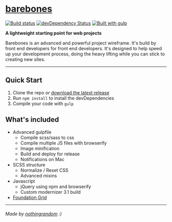 # [barebones](http://barebones.io)

[![Build status](https://travis-ci.org/nothingrandom/barebones.svg?branch=master)](https://travis-ci.org/nothingrandom/barebones)
[![devDependency Status](https://david-dm.org/nothingrandom/barebones/dev-status.svg)](https://david-dm.org/nothingrandom/barebones#info=devDependencies)
[![Built with gulp](http://nothingrandom.com/images/built-gulp.png)](http://gulpjs.com/)

**A lightweight starting point for web projects**

Barebones is an advanced and powerful project wireframe. It's build by front end developers for front end developers. It's designed to help speed up your development process, doing the heavy lifting while you can stick to creating new sites.

----------

## Quick Start
1. Clone the repo _or_ [download the latest release](https://github.com/nothingrandom/barebones/archive/master.zip)
2. Run `npm install` to install the devDependencies
3. Compile your code with `gulp`

## What's included
- Advanced gulpfile
  - Compile scss/sass to css
  - Compile multiple JS files with browserify
  - Image minification
  - Build and deploy for release
  - Notifications on Mac
- SCSS structure
  - Normalize / Reset CSS
  - Advanced mixins
- Javascript
  - jQuery using npm and browserify
  - Custom modernizer 3.1 build
- [Foundation Grid](http://foundation.zurb.com/docs/components/grid.html)

----------

###### _Made by [nothingrandom](http://nothingrandom.com) :)_